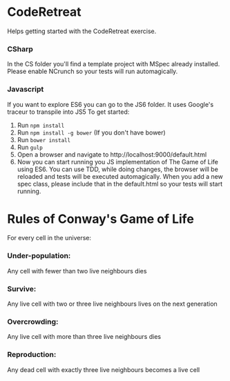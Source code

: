 # CodeRetreat

Helps getting started with the CodeRetreat exercise.

### CSharp

In the CS folder you'll find a template project with MSpec already installed. Please enable NCrunch so your tests will run automagically.

### Javascript

If you want to explore ES6 you can go to the JS6 folder. It uses Google's traceur to transpile into JS5
To get started:

1. Run ```npm install```
2. Run ```npm install -g bower``` (If you don't have bower)
3. Run ```bower install```
4. Run ```gulp```
5. Open a browser and navigate to http://localhost:9000/default.html
6. Now you can start running you JS implementation of The Game of Life using ES6. You can use TDD, while doing changes, the browser will be reloaded and tests will be executed automagically. When you add a new spec class, please include that in the default.html so your tests will start running.


# Rules of Conway's Game of Life

For every cell in the universe:

### Under-population: 
Any cell with fewer than two live neighbours dies

### Survive:
Any live cell with two or three live neighbours lives on the next generation

### Overcrowding:
Any live cell with more than three live neighbours dies

### Reproduction: 
Any dead cell with exactly three live neighbours becomes a live cell
